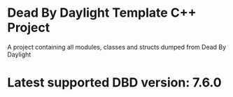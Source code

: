 # Dead By Daylight Template C++ Project
A project containing all modules, classes and structs dumped from Dead By Daylight

# Latest supported DBD version: 7.6.0
